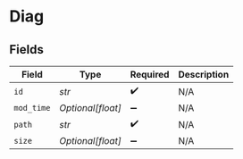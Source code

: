 # Diag


## Fields

| Field              | Type               | Required           | Description        |
| ------------------ | ------------------ | ------------------ | ------------------ |
| `id`               | *str*              | :heavy_check_mark: | N/A                |
| `mod_time`         | *Optional[float]*  | :heavy_minus_sign: | N/A                |
| `path`             | *str*              | :heavy_check_mark: | N/A                |
| `size`             | *Optional[float]*  | :heavy_minus_sign: | N/A                |